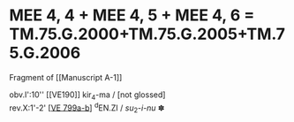 # MEE 4, 4 + MEE 4, 5 + MEE 4, 6 = TM.75.G.2000+TM.75.G.2005+TM.75.G.2006

Fragment of [[Manuscript A-1]]

obv.I':10'' [[VE190]]   kir<sub>4</sub>-ma / [not glossed]   
rev.X:1'-2' [[VE 799a-b]]   <sup>d</sup>EN.ZI / *su*<sub>2</sub>-*i-nu* ✽    

[//begin]: # "Autogenerated link references for markdown compatibility"
[VE 799a-b]: <VE 799a-b> "VE 799a-b"
[//end]: # "Autogenerated link references"